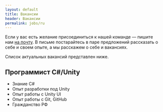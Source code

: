 ```yaml
---
layout: default
title: Вакансии
header: Вакансии
permalink: jobs/ru
---
```


Если у вас есть желание присоединиться к нашей команде — пишите нам <a href="mailto:dev@voxeltycoon.xyz">на почту</a>. В письме постарайтесь в паре предложений рассказать о себе и своем опыте, а мы расскажем о себе и вакансиях.

Список актуальных вакансий представлен ниже.

## Программист C#/Unity

- Знание C#
- Опыт разработки под Unity
- Опыт работы с Unity UI
- Опыт работы с Git, GitHub
- Гражданство РФ